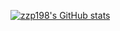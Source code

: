 [![zzp198's GitHub stats](https://github-readme-stats.vercel.app/api?username=zzp198&show_icons=true&theme=tokyonight)](https://github.com/anuraghazra/github-readme-stats)
